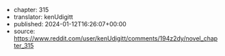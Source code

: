 - chapter: 315
- translator: kenUdigitt
- published: 2024-01-12T16:26:07+00:00
- source: https://www.reddit.com/user/kenUdigitt/comments/194z2dy/novel_chapter_315
